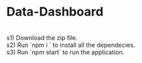# Data-Dashboard
<br />
s1) Download the zip file.   <br />
s2) Run `npm i ` to install all the dependecies.  <br />
s3) Run `npm start` to run the application.  <br />
